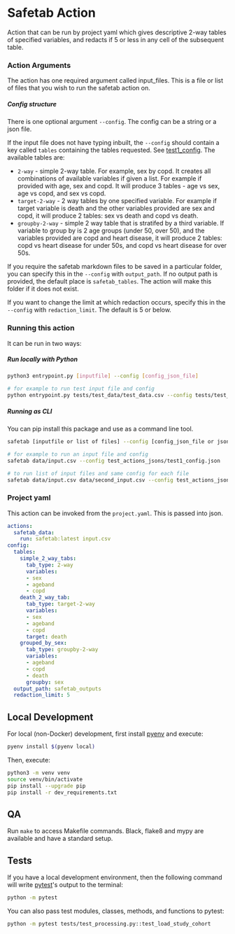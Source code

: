 # Safetab Action
Action that can be run by project yaml which gives descriptive 2-way tables 
of specified variables, and redacts if 5 or less in any cell of the subsequent
table. 

### Action Arguments
The action has one required argument called input_files. This is a file or list 
of files that you wish to run the safetab action on. 

##### Config structure
There is one optional argument `--config`. The config can be a string or a json file.

If the input file does not have typing inbuilt, the `--config` should contain
a key called `tables` containing the tables requested. See
[test1_config](tests/test_json_configs/test_json_1.json). The available tables are:

- `2-way` - simple 2-way table. For example, sex by copd. It creates all combinations
  of available variables if given a list. For example if provided with age, sex and copd. 
  It will produce 3 tables - age vs sex, age vs copd, and sex vs copd. 
- `target-2-way` - 2 way tables by one specified variable. For example if 
  target variable is death and the other variables provided are sex and copd, 
  it will produce 2 tables: sex vs death and copd vs death.
- `groupby-2-way` - simple 2 way table that is stratifed by a third variable. If
  variable to group by is 2 age groups (under 50, over 50), and the 
  variables provided are copd and heart disease, it will produce 2 tables: 
  copd vs heart disease for under 50s, and copd vs heart disease for over 50s.  

If you require the safetab markdown files to be saved 
in a particular folder, you can specify this in the `--config` with `output_path`. If 
no output path is provided, the default place is `safetab_tables`. The action 
will make this folder if it does not exist. 

If you want to change the limit at which redaction occurs, specify this in the 
`--config` with `redaction_limit`. The default is 5 or below. 
 
### Running this action
It can be run in two ways:

##### Run locally with Python
```bash
python3 entrypoint.py [inputfile] --config [config_json_file]

# for example to run test input file and config
python entrypoint.py tests/test_data/test_data.csv --config tests/test_json_configs/test_json_1.json
```

##### Running as CLI
You can pip install this package and use as a command line tool. 
```bash
safetab [inputfile or list of files] --config [config_json_file or json_str]

# for example to run an input file and config
safetab data/input.csv --config test_actions_jsons/test1_config.json

# to run list of input files and same config for each file
safetab data/input.csv data/second_input.csv --config test_actions_jsons/test_json_1.json
```

### Project yaml
This action can be invoked from the `project.yaml`. This is passed into json. 

```yaml
actions: 
  safetab_data:
    run: safetab:latest input.csv
config:
  tables:
    simple_2_way_tabs:
      tab_type: 2-way
      variables:
      - sex
      - ageband
      - copd
    death_2_way_tab:
      tab_type: target-2-way
      variables:
      - sex
      - ageband
      - copd
      target: death
    grouped_by_sex:
      tab_type: groupby-2-way
      variables:
      - ageband
      - copd
      - death
      groupby: sex
  output_path: safetab_outputs
  redaction_limit: 5
```

## Local Development

For local (non-Docker) development, first install [pyenv][] and execute:

```sh
pyenv install $(pyenv local)
```

Then, execute:

```sh
python3 -m venv venv
source venv/bin/activate
pip install --upgrade pip
pip install -r dev_requirements.txt
```

## QA
Run `make` to access Makefile commands. Black, flake8 and mypy are available 
and have a standard setup. 

## Tests

If you have a local development environment,
then the following command will write [pytest][]'s output to the terminal:

```sh
python -m pytest
```

You can also pass test modules, classes, methods, and functions to pytest:

```sh
python -m pytest tests/test_processing.py::test_load_study_cohort
```

[pyenv]: https://github.com/pyenv/pyenv
[pytest]: https://docs.pytest.org/en/stable/
